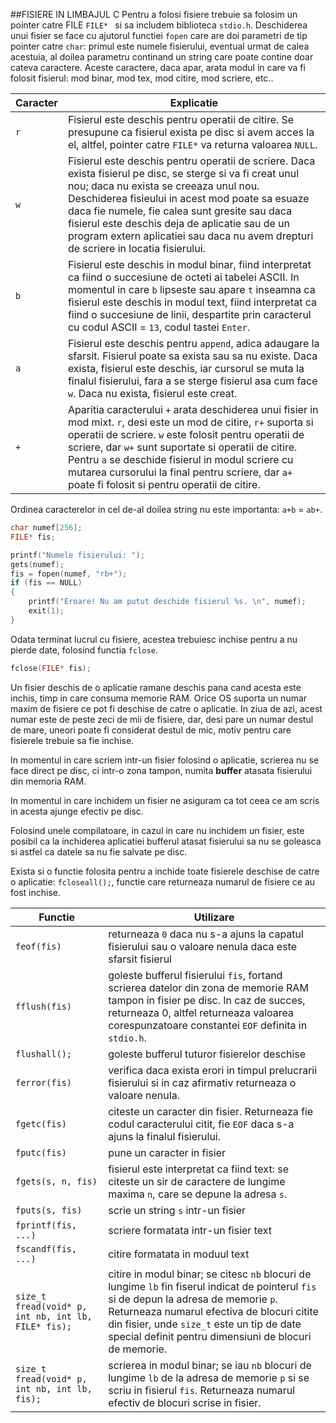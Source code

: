 ##FISIERE IN LIMBAJUL C
Pentru a folosi fisiere trebuie sa folosim un pointer catre FILE ```FILE* ``` si sa includem biblioteca ```stdio.h```.
Deschiderea unui fisier se face cu ajutorul functiei ```fopen``` care are doi parametri de tip pointer catre ```char```: primul este numele fisierului, eventual urmat de calea acestuia, al doilea parametru continand un string care poate contine doar cateva caractere. Aceste caractere, daca apar, arata modul in care va fi folosit fisierul: mod binar, mod tex, mod citire, mod scriere, etc..

| Caracter | Explicatie |
| -------- | -----------|
| ```r```  | Fisierul este deschis pentru operatii de citire. Se presupune ca fisierul exista pe disc si avem acces la el, altfel, pointer catre ```FILE*``` va returna valoarea ```NULL```. |
| ```w``` | Fisierul este deschis pentru operatii de scriere. Daca exista fisierul pe disc, se sterge si va fi creat unul nou; daca nu exista se creeaza unul nou. Deschiderea fisieului in acest mod poate sa esuaze daca fie numele, fie calea sunt gresite sau daca fisierul este deschis deja de aplicatie sau de un program extern aplicatiei sau daca nu avem drepturi de scriere in locatia fisierului. |
| ```b``` | Fisierul este deschis in modul binar, fiind interpretat ca fiind o succesiune de octeti ai tabelei ASCII. In momentul in care ```b``` lipseste sau apare ```t``` inseamna ca fisierul este deschis in modul text, fiind interpretat ca fiind o succesiune de linii, despartite prin caracterul cu codul ASCII = ```13```, codul tastei ```Enter```.  |
| ```a``` | Fisierul este deschis pentru ```append```, adica adaugare la sfarsit. Fisierul poate sa exista sau sa nu existe. Daca exista, fisierul este deschis, iar cursorul se muta la finalul fisierului, fara a se sterge fisierul asa cum face ```w```. Daca nu exista, fisierul este creat.|
| ```+``` | Aparitia caracterului ```+``` arata deschiderea unui fisier in mod mixt. ```r```, desi este un mod de citire, ```r+``` suporta si operatii de scriere. ```w``` este folosit pentru operatii de scriere, dar ```w+``` sunt suportate si operatii de citire. Pentru ```a``` se deschide fisierul in modul scriere cu mutarea cursorului la final pentru scriere, dar ```a+``` poate fi folosit si pentru operatii de citire. |

Ordinea caracterelor in cel de-al doilea string nu este importanta: ```a+b``` = ```ab+```.

```c
char numef[256];
FILE* fis;

printf("Numele fisierului: ");
gets(numef);
fis = fopen(numef, "rb+");
if (fis == NULL)
{
    printf("Eroare! Nu am putut deschide fisierul %s. \n", numef);
    exit(1);
}
```

Odata terminat lucrul cu fisiere, acestea trebuiesc inchise pentru a nu pierde date, folosind functia ```fclose```.
```c
fclose(FILE* fis);
```
Un fisier deschis de o aplicatie ramane deschis pana cand acesta este inchis, timp in care consuma memorie RAM. Orice OS suporta un numar maxim de fisiere ce pot fi deschise de catre o aplicatie. In ziua de azi, acest numar este de peste  zeci de mii de fisiere, dar, desi pare un numar destul de mare, uneori poate fi considerat destul de mic, motiv pentru care fisierele trebuie sa fie inchise.

In momentul in care scriem intr-un fisier folosind o aplicatie, scrierea nu se face direct pe disc, ci intr-o zona tampon, numita **buffer** atasata fisierului din memoria RAM.

In momentul in care inchidem un fisier ne asiguram ca tot ceea ce am scris in acesta ajunge efectiv pe disc. 

Folosind unele compilatoare, in cazul in care nu inchidem un fisier, este posibil ca la inchiderea aplicatiei bufferul atasat fisierului sa nu se goleasca si astfel ca datele sa nu fie salvate pe disc. 

Exista si o functie folosita pentru a inchide toate fisierele deschise de catre o aplicatie: ```fcloseall();```, functie care returneaza numarul de fisiere ce au fost inchise. 

| Functie | Utilizare |
| ------- | --------- |
| ```feof(fis)``` | returneaza ```0``` daca nu s-a ajuns la capatul fisierului sau o valoare nenula daca este sfarsit fisierul |
| ```fflush(fis)``` | goleste bufferul fisierului ```fis```, fortand scrierea datelor din zona de memorie RAM tampon in fisier pe disc. In caz de succes, returneaza 0, altfel returneaza valoarea corespunzatoare constantei ```EOF``` definita in ```stdio.h```. | 
| ```flushall();``` | goleste bufferul tuturor fisierelor deschise |
| ```ferror(fis)``` | verifica daca exista erori in timpul prelucrarii fisierului si in caz afirmativ returneaza o valoare nenula. |
| ```fgetc(fis)``` | citeste un caracter din fisier. Returneaza fie codul caracterului citit, fie ```EOF``` daca s-a ajuns la finalul fisierului. |
| ```fputc(fis)``` | pune un caracter in fisier |
| ```fgets(s, n, fis)``` | fisierul este interpretat ca fiind text: se citeste un sir de caractere de lungime maxima ```n```, care se depune la adresa ```s```. | 
| ```fputs(s, fis)``` | scrie un string ```s``` intr-un fisier |
| ```fprintf(fis, ...)``` | scriere formatata intr-un fisier text |
| ```fscandf(fis, ...)``` | citire formatata in moduul text |
| ```size_t fread(void* p, int nb, int lb, FILE* fis);``` | citire in modul binar; se citesc ```nb``` blocuri de lungime ```lb``` fin fiserul indicat de pointerul ```fis``` si de depun la adresa de memorie ```p```. Returneaza numarul efectiva de blocuri citite din fisier, unde ```size_t``` este un tip de date special definit pentru dimensiuni de blocuri de memorie. |
| ```size_t fread(void* p, int nb, int lb, fis);``` | scrierea in modul binar; se iau ```nb``` blocuri de lungime ```lb``` de la adresa de memorie ```p``` si se scriu in fisierul ```fis```. Returneaza numarul efectiv de blocuri scrise in fisier. 